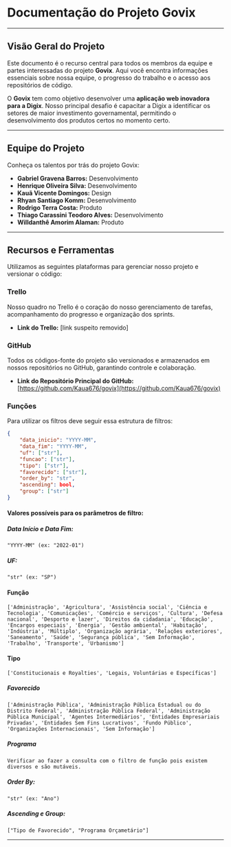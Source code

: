 # Documentação do Projeto Govix

-----

## Visão Geral do Projeto

Este documento é o recurso central para todos os membros da equipe e partes interessadas do projeto **Govix**. Aqui você encontra informações essenciais sobre nossa equipe, o progresso do trabalho e o acesso aos repositórios de código.

O **Govix** tem como objetivo desenvolver uma **aplicação web inovadora para a Digix**. Nosso principal desafio é capacitar a Digix a identificar os setores de maior investimento governamental, permitindo o desenvolvimento dos produtos certos no momento certo.

-----

## Equipe do Projeto

Conheça os talentos por trás do projeto Govix:

  * **Gabriel Gravena Barros:** Desenvolvimento
  * **Henrique Oliveira Silva:** Desenvolvimento
  * **Kauã Vicente Domingos:** Design
  * **Rhyan Santiago Komm:** Desenvolvimento
  * **Rodrigo Terra Costa:** Produto
  * **Thiago Carassini Teodoro Alves:** Desenvolvimento
  * **Willdanthê Amorim Alaman:** Produto

-----

## Recursos e Ferramentas

Utilizamos as seguintes plataformas para gerenciar nosso projeto e versionar o código:

### Trello

Nosso quadro no Trello é o coração do nosso gerenciamento de tarefas, acompanhamento do progresso e organização dos sprints.

  * **Link do Trello:** [link suspeito removido]

### GitHub

Todos os códigos-fonte do projeto são versionados e armazenados em nossos repositórios no GitHub, garantindo controle e colaboração.

  * **Link do Repositório Principal do GitHub:** [https://github.com/Kaua676/govix](https://github.com/Kaua676/govix)

### Funções

Para utilizar os filtros deve seguir essa estrutura de filtros:

```json
{
    "data_inicio": "YYYY-MM",
    "data_fim": "YYYY-MM",
    "uf": ["str"],
    "funcao": ["str"],
    "tipo": ["str"],
    "favorecido": ["str"],
    "order_by": "str",
    "ascending": bool,
    "group": ["str"]
}
```

#### Valores possíveis para os parâmetros de filtro:

##### Data Início e Data Fim:
```
"YYYY-MM" (ex: "2022-01")
```

##### UF:
```
"str" (ex: "SP")
```

#### Função

```
['Administração', 'Agricultura', 'Assistência social', 'Ciência e Tecnologia', 'Comunicações', 'Comércio e serviços', 'Cultura', 'Defesa nacional', 'Desporto e lazer', 'Direitos da cidadania', 'Educação', 'Encargos especiais', 'Energia', 'Gestão ambiental', 'Habitação', 'Indústria', 'Múltiplo', 'Organização agrária', 'Relações exteriores', 'Saneamento', 'Saúde', 'Segurança pública', 'Sem Informação', 'Trabalho', 'Transporte', 'Urbanismo']
```

#### Tipo

```
['Constitucionais e Royalties', 'Legais, Voluntárias e Específicas']
```

##### Favorecido
```
['Administração Pública', 'Administração Pública Estadual ou do Distrito Federal', 'Administração Pública Federal', 'Administração Pública Municipal', 'Agentes Intermediários', 'Entidades Empresariais Privadas', 'Entidades Sem Fins Lucrativos', 'Fundo Público', 'Organizações Internacionais', 'Sem Informação']
```

##### Programa
```
Verificar ao fazer a consulta com o filtro de função pois existem diversos e são mutáveis.
```

##### Order By:
```
"str" (ex: "Ano")
```

##### Ascending e Group:
```
["Tipo de Favorecido", "Programa Orçametário"]
```

-----
